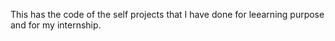 This has the code of the self projects that I have done for leearning purpose and for my internship.
